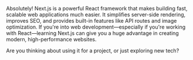 Absolutely! Next.js is a powerful React framework that makes building fast, scalable web applications much easier. It simplifies server-side rendering, improves SEO, and provides built-in features like API routes and image optimization. If you're into web development—especially if you're working with React—learning Next.js can give you a huge advantage in creating modern, high-performance websites. 

Are you thinking about using it for a project, or just exploring new tech? 
